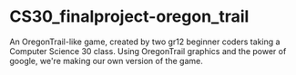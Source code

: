 # CS30_finalproject-oregon_trail
An OregonTrail-like game, created by two gr12 beginner coders taking a Computer Science 30 class. Using OregonTrail graphics and the power of google, we're making our own version of the game. 
